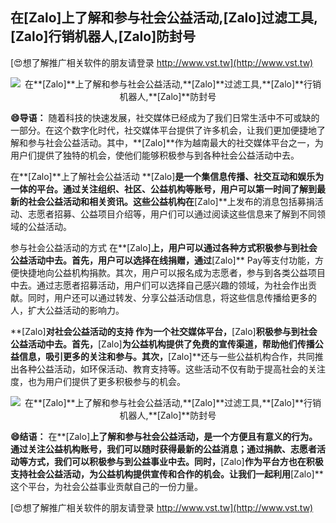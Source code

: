 ## **在**[Zalo]**上了解和参与社会公益活动,**[Zalo]**过滤工具,**[Zalo]**行销机器人,**[Zalo]**防封号**

[😍想了解推广相关软件的朋友请登录 http://www.vst.tw](http://www.vst.tw)

 <center><img src="https://vst.tw/MP4/tuiguang/png/7.png" alt="在**[Zalo]**上了解和参与社会公益活动,**[Zalo]**过滤工具,**[Zalo]**行销机器人,**[Zalo]**防封号"></center>

**😄导语：**
随着科技的快速发展，社交媒体已经成为了我们日常生活中不可或缺的一部分。在这个数字化时代，社交媒体平台提供了许多机会，让我们更加便捷地了解和参与社会公益活动。其中，**[Zalo]**作为越南最大的社交媒体平台之一，为用户们提供了独特的机会，使他们能够积极参与到各种社会公益活动中去。

在**[Zalo]**上了解社会公益活动
**[Zalo]**是一个集信息传播、社交互动和娱乐为一体的平台。通过关注组织、社区、公益机构等账号，用户可以第一时间了解到最新的社会公益活动和相关资讯。这些公益机构在**[Zalo]**上发布的消息包括募捐活动、志愿者招募、公益项目介绍等，用户们可以通过阅读这些信息来了解到不同领域的公益活动。

参与社会公益活动的方式
在**[Zalo]**上，用户可以通过各种方式积极参与到社会公益活动中去。首先，用户可以选择在线捐赠，通过**[Zalo]** Pay等支付功能，方便快捷地向公益机构捐款。其次，用户可以报名成为志愿者，参与到各类公益项目中去。通过志愿者招募活动，用户们可以选择自己感兴趣的领域，为社会作出贡献。同时，用户还可以通过转发、分享公益活动信息，将这些信息传播给更多的人，扩大公益活动的影响力。

**[Zalo]**对社会公益活动的支持
作为一个社交媒体平台，**[Zalo]**积极参与到社会公益活动中去。首先，**[Zalo]**为公益机构提供了免费的宣传渠道，帮助他们传播公益信息，吸引更多的关注和参与。其次，**[Zalo]**还与一些公益机构合作，共同推出各种公益活动，如环保活动、教育支持等。这些活动不仅有助于提高社会的关注度，也为用户们提供了更多积极参与的机会。

 <center><img src="https://vst.tw/MP4/tuiguang/png/2.png" alt="在**[Zalo]**上了解和参与社会公益活动,**[Zalo]**过滤工具,**[Zalo]**行销机器人,**[Zalo]**防封号"></center>

**😄结语：**
在**[Zalo]**上了解和参与社会公益活动，是一个方便且有意义的行为。通过关注公益机构账号，我们可以随时获得最新的公益消息；通过捐款、志愿者活动等方式，我们可以积极参与到公益事业中去。同时，**[Zalo]**作为平台方也在积极支持社会公益活动，为公益机构提供宣传和合作的机会。让我们一起利用**[Zalo]**这个平台，为社会公益事业贡献自己的一份力量。

[😍想了解推广相关软件的朋友请登录 http://www.vst.tw](http://www.vst.tw)



